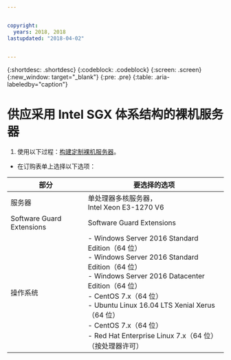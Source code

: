 ```yaml
---


copyright:
  years: 2018, 2018
lastupdated: "2018-04-02"


---
```


{:shortdesc: .shortdesc}
{:codeblock: .codeblock}
{:screen: .screen}
{:new_window: target="_blank"}
{:pre: .pre}
{:table: .aria-labeledby="caption"}

# 供应采用 Intel SGX 体系结构的裸机服务器
1. 使用以下过程：[构建定制裸机服务器](../bare-metal/baremetal-provision.html)。
* 在订购表单上选择以下选项：

|部分|要选择的选项
|------|------|
|服务器|单处理器多核服务器，<br> Intel Xeon E3-1270 V6|
|Software Guard Extensions|Software Guard Extensions|
|操作系统|- Windows Server 2016 Standard Edition（64 位）<br>- Windows Server 2016 Standard Edition（64 位）<br> - Windows Server 2016 Datacenter Edition（64 位）<br>- CentOS 7.x（64 位）<br> - Ubuntu Linux 16.04 LTS Xenial Xerus（64 位）<br>- CentOS 7.x（64 位）<br>- Red Hat Enterprise Linux 7.x（64 位）（按处理器许可）|
